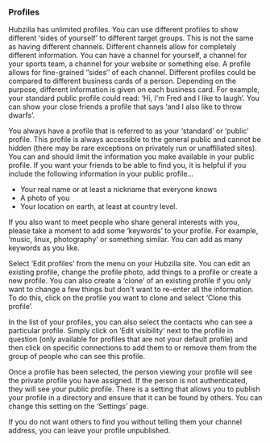 ### Profiles 

Hubzilla has unlimited profiles. You can use different profiles to show different ‘sides of yourself’ to different target groups. This is not the same as having different channels. Different channels allow for completely different information. You can have a channel for yourself, a channel for your sports team, a channel for your website or something else. A profile allows for fine-grained ‘’sides‘’ of each channel. Different profiles could be compared to different business cards of a person. Depending on the purpose, different information is given on each business card. For example, your standard public profile could read: ‘Hi, I'm Fred and I like to laugh’. You can show your close friends a profile that says ‘and I also like to throw dwarfs’.

You always have a profile that is referred to as your ‘standard’ or ‘public’ profile. This profile is always accessible to the general public and cannot be hidden (there may be rare exceptions on privately run or unaffiliated sites). You can and should limit the information you make available in your public profile.
If you want your friends to be able to find you, it is helpful if you include the following information in your public profile...

- Your real name or at least a nickname that everyone knows
- A photo of you
- Your location on earth, at least at country level.

If you also want to meet people who share general interests with you, please take a moment to add some ‘keywords’ to your profile. For example, ‘music, linux, photography’ or something similar. You can add as many keywords as you like.

Select ‘Edit profiles’ from the menu on your Hubzilla site. You can edit an existing profile, change the profile photo, add things to a profile or create a new profile. You can also create a ‘clone’ of an existing profile if you only want to change a few things but don't want to re-enter all the information. To do this, click on the profile you want to clone and select ‘Clone this profile’.

In the list of your profiles, you can also select the contacts who can see a particular profile. Simply click on ‘Edit visibility’ next to the profile in question (only available for profiles that are not your default profile) and then click on specific connections to add them to or remove them from the group of people who can see this profile.

Once a profile has been selected, the person viewing your profile will see the private profile you have assigned. If the person is not authenticated, they will see your public profile.
There is a setting that allows you to publish your profile in a directory and ensure that it can be found by others. You can change this setting on the ‘Settings’ page.

If you do not want others to find you without telling them your channel address, you can leave your profile unpublished.
